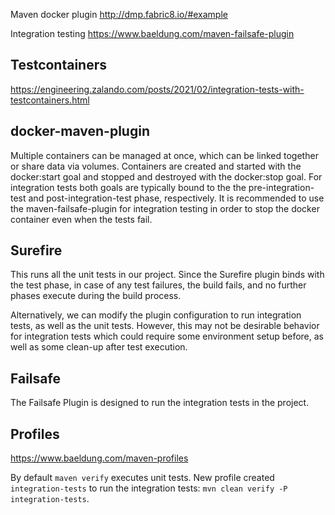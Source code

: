 Maven docker plugin
http://dmp.fabric8.io/#example

Integration testing
https://www.baeldung.com/maven-failsafe-plugin

## Testcontainers
https://engineering.zalando.com/posts/2021/02/integration-tests-with-testcontainers.html

## docker-maven-plugin

Multiple containers can be managed at once, which can be linked together or share data via volumes. Containers are created and started with the docker:start goal and stopped and destroyed with the docker:stop goal. For integration tests both goals are typically bound to the the pre-integration-test and post-integration-test phase, respectively. It is recommended to use the maven-failsafe-plugin for integration testing in order to stop the docker container even when the tests fail.

## Surefire
This runs all the unit tests in our project. Since the Surefire plugin binds with the test phase, in case of any test failures, the build fails, and no further phases execute during the build process.

Alternatively, we can modify the plugin configuration to run integration tests, as well as the unit tests. However, this may not be desirable behavior for integration tests which could require some environment setup before, as well as some clean-up after test execution.

## Failsafe

The Failsafe Plugin is designed to run the integration tests in the project.

## Profiles 
https://www.baeldung.com/maven-profiles

By default `maven verify` executes unit tests. 
New profile created `integration-tests` to run the integration tests: `mvn clean verify -P integration-tests`.
 